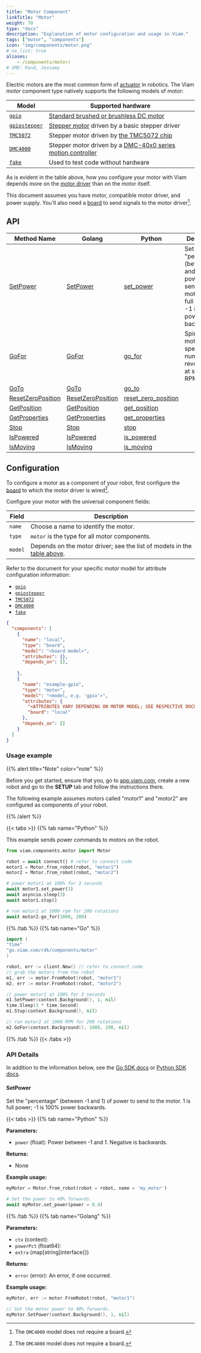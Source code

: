 ```yaml
---
title: "Motor Component"
linkTitle: "Motor"
weight: 70
type: "docs"
description: "Explanation of motor configuration and usage in Viam."
tags: ["motor", "components"]
icon: "img/components/motor.png"
# no_list: true
aliases:
    - /components/motor/
# SME: Rand, Jessamy
---
```


Electric motors are the most common form of [actuator](https://en.wikipedia.org/wiki/Actuator) in robotics.
The Viam *motor* component type natively supports the following models of motor:

Model | Supported hardware <a name="model-table"></a>
---------- | ------------------
[`gpio`](./gpio/) | [Standard brushed or brushless DC motor](https://en.wikipedia.org/wiki/DC_motor)
[`gpiostepper`](./gpiostepper/) | [Stepper motor](https://en.wikipedia.org/wiki/Stepper_motor) driven by a basic stepper driver
[`TMC5072`](./tmc5072/) | Stepper motor driven by [the TMC5072 chip](https://www.trinamic.com/support/eval-kits/details/tmc5072-bob/)
[`DMC4000`](./dmc4000/) | Stepper motor driven by a [DMC-40x0 series motion controller](https://www.galil.com/motion-controllers/multi-axis/dmc-40x0)
[`fake`](./fake/) | Used to test code without hardware

As is evident in the table above, how you configure your motor with Viam depends more on the [motor driver](https://www.wellpcb.com/what-is-motor-driver.html) than on the motor itself.

This document assumes you have motor, compatible motor driver, and power supply.
You'll also need a [board](/components/board/) to send signals to the motor driver[^dmcboard].

## API

Method Name | Golang | Python | Description
----------- | ------ | ------ | -----------
[SetPower](#setpower) | [SetPower][go_motor] | [set_power][python_set_power] | Set the "percentage" (between -1 and 1) of power to send to the motor. 1 is full power; -1 is 100% power backwards.
[GoFor](#gofor) | [GoFor][go_motor]  | [go_for][python_go_for] | Spin the motor the specified number of revolutions at specified RPM.
[GoTo](#goto) | [GoTo][go_motor]   | [go_to][pthon_go_to] |
[ResetZeroPosition](#resetzeroposition) | [ResetZeroPosition][go_motor] | [reset_zero_position][python_reset_zero_position] |
[GetPosition](#getposition) | [GetPosition][go_motor] | [get_position][python_get_position] |
[GetProperties](#getproperties) | [GetProperties][go_motor] | [get_properties][python_get_properties] |
[Stop](#stop) | [Stop][go_motor] | [stop][python_stop] |
[IsPowered](#ispowered) | [IsPowered][go_motor] | [is_powered][python_is_powered] |
[IsMoving](#ismoving) | [IsMoving][go_motor] | [is_moving][python_is_moving] |

[go_motor]: https://pkg.go.dev/go.viam.com/rdk/components/motor#Motor
[python_set_power]: https://python.viam.dev/autoapi/viam/components/motor/index.html#viam.components.motor.Motor.set_power
[python_go_for]: https://python.viam.dev/autoapi/viam/components/motor/index.html#viam.components.motor.Motor.go_for
[pthon_go_to]: https://python.viam.dev/autoapi/viam/components/motor/index.html#viam.components.motor.Motor.go_to
[python_reset_zero_position]: https://python.viam.dev/autoapi/viam/components/motor/index.html#viam.components.motor.Motor.reset_zero_position
[python_get_position]: https://python.viam.dev/autoapi/viam/components/motor/index.html#viam.components.motor.Motor.get_position
[python_get_properties]: https://python.viam.dev/autoapi/viam/components/motor/index.html#viam.components.motor.Motor.get_properties
[python_stop]: https://python.viam.dev/autoapi/viam/components/motor/index.html#viam.components.motor.Motor.stop
[python_is_powered]: https://python.viam.dev/autoapi/viam/components/motor/index.html#viam.components.motor.Motor.is_powered
[python_is_moving]: https://python.viam.dev/autoapi/viam/components/motor/index.html#viam.components.motor.Motor.is_moving

## Configuration

To configure a motor as a component of your robot, first configure the [board](/components/board/) to which the motor driver is wired[^dmcboard].

Configure your motor with the universal component fields:

Field | Description
----- | -----------
`name` | Choose a name to identify the motor.
`type` | `motor` is the type for all motor components.
`model` | Depends on the motor driver; see the list of models in the [table above](#model-table).

Refer to the document for your specific motor model for attribute configuration information:

- [`gpio`](./gpio/)
- [`gpiostepper`](./gpio-stepper/)
- [`TMC5072`](./tmc5072/)
- [`DMC4000`](./dmc4000/)
- [`fake`](./fake/)

```json
{
  "components": [
    {
      "name": "local",
      "type": "board",
      "model": "<board model>",
      "attributes": {},
      "depends_on": [],
      
    },
    {
      "name": "example-gpio",
      "type": "motor",
      "model": "<model, e.g. 'gpio'>",
      "attributes": {
        "<ATTRIBUTES VARY DEPENDING ON MOTOR MODEL; SEE RESPECTIVE DOCUMENTATION>"
        "board": "local"
      },
      "depends_on": []
    }
  ]
}
```

[^dmcboard]: The `DMC4000` model does not require a board.

### Usage example

{{% alert title="Note" color="note" %}}

Before you get started, ensure that you, go to [app.viam.com](https://app.viam.com/), create a new robot and go to the **SETUP** tab and follow the instructions there.

The following example assumes motors called "motor1" and "motor2" are configured as components of your robot.

{{% /alert %}}

{{< tabs >}}
{{% tab name="Python" %}}

This example sends power commands to motors on the robot.

```python
from viam.components.motor import Motor

robot = await connect() # refer to connect code
motor1 = Motor.from_robot(robot, "motor1")
motor2 = Motor.from_robot(robot, "motor2")

# power motor1 at 100% for 3 seconds
await motor1.set_power(1)
await asyncio.sleep(3)
await motor1.stop()

# run motor2 at 1000 rpm for 200 rotations
await motor2.go_for(1000, 200)
```

{{% /tab %}}
{{% tab name="Go" %}}

```go
import (
"time"
"go.viam.com/rdk/components/motor"
)

robot, err := client.New() // refer to connect code
// grab the motors from the robot
m1, err := motor.FromRobot(robot, "motor1")
m2, err := motor.FromRobot(robot, "motor2")

// power motor1 at 100% for 3 seconds
m1.SetPower(context.Background(), 1, nil)
time.Sleep(3 * time.Second)
m1.Stop(context.Background(), nil)

// run motor2 at 1000 RPM for 200 rotations
m2.GoFor(context.Background(), 1000, 200, nil)
```

{{% /tab %}}
{{< /tabs >}}

### API Details

In addition to the information below, see the [Go SDK docs](https://pkg.go.dev/go.viam.com/rdk/components/motor#Motor)
or [Python SDK docs](https://python.viam.dev/autoapi/viam/components/motor/index.html#).

#### SetPower

Set the "percentage" (between -1 and 1) of power to send to the motor.
1 is full power; -1 is 100% power backwards.

{{< tabs >}}
{{% tab name="Python" %}}

**Parameters:**

- `power` (float): Power between -1 and 1. Negative is backwards.

**Returns:**

- None

**Example usage:**

```python
myMotor = Motor.from_robot(robot = robot, name = 'my_motor')

# Set the power to 40% forwards.
await myMotor.set_power(power = 0.4)
```

{{% /tab %}}
{{% tab name="Golang" %}}

**Parameters:**

- `ctx` (context):
- `powerPct` (float64):
- `extra` (map[string]interface{})

**Returns:**

- `error` (error): An error, if one occurred.

**Example usage:**

```go
myMotor, err := motor.FromRobot(robot, "motor1")

// Set the motor power to 40% forwards.
myMotor.SetPower(context.Background(), 1, nil)

```

<!--
{{% /tab %}}
{{< /tabs >}}

#### GoFor

{{< tabs >}}
{{% tab name="Python" %}}

{{% /tab %}}
{{% tab name="Golang" %}}

{{% /tab %}}
{{< /tabs >}}

#### GoTo

{{< tabs >}}
{{% tab name="Python" %}}

{{% /tab %}}

{{% tab name="Golang" %}}

{{% /tab %}}
{{< /tabs >}}

#### ResetZeroPosition

{{< tabs >}}
{{% tab name="Python" %}}

{{% /tab %}}

{{% tab name="Golang" %}}

{{% /tab %}}
{{< /tabs >}}

#### GetPosition

{{< tabs >}}
{{% tab name="Python" %}}

{{% /tab %}}

{{% tab name="Golang" %}}

{{% /tab %}}
{{< /tabs >}}

#### GetProperties

{{< tabs >}}
{{% tab name="Python" %}}

{{% /tab %}}

{{% tab name="Golang" %}}

{{% /tab %}}
{{< /tabs >}}

#### Stop

{{< tabs >}}
{{% tab name="Python" %}}

{{% /tab %}}

{{% tab name="Golang" %}}

{{% /tab %}}
{{< /tabs >}}

#### IsPowered

{{< tabs >}}
{{% tab name="Python" %}}

{{% /tab %}}

{{% tab name="Golang" %}}

{{% /tab %}}
{{< /tabs >}}

#### IsMoving

{{< tabs >}}
{{% tab name="Python" %}}

{{% /tab %}}

{{% tab name="Golang" %}}

{{% /tab %}}
{{< /tabs >}}

-->